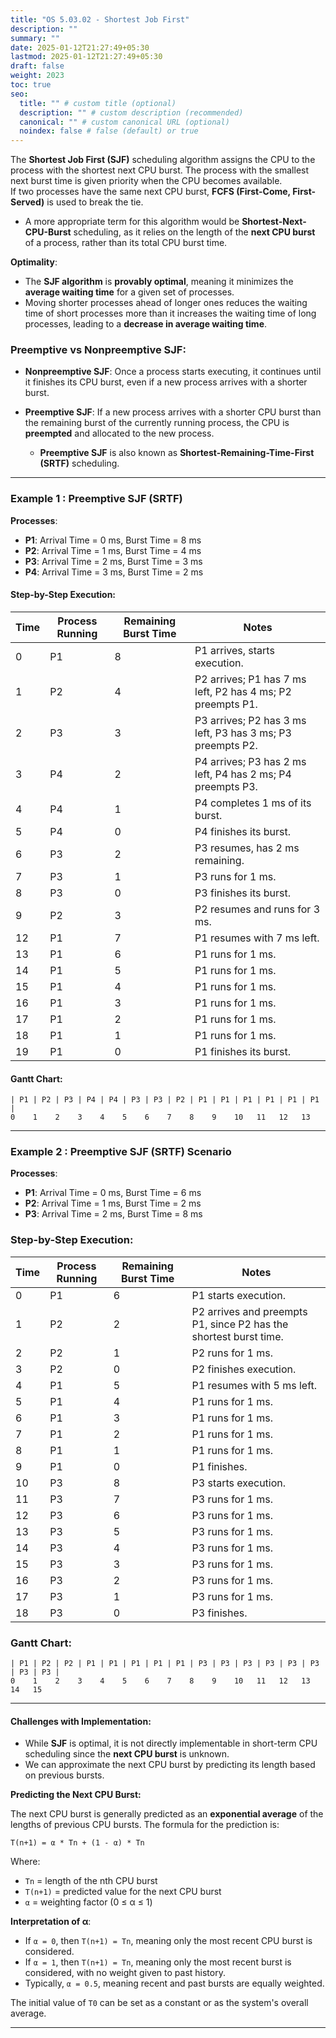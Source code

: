 ```yaml
---
title: "OS 5.03.02 - Shortest Job First"
description: ""
summary: ""
date: 2025-01-12T21:27:49+05:30
lastmod: 2025-01-12T21:27:49+05:30
draft: false
weight: 2023
toc: true
seo:
  title: "" # custom title (optional)
  description: "" # custom description (recommended)
  canonical: "" # custom canonical URL (optional)
  noindex: false # false (default) or true
---
```



The **Shortest Job First (SJF)** scheduling algorithm assigns the CPU to the process with the shortest next CPU burst. The process with the smallest next burst time is given priority when the CPU becomes available.     
If two processes have the same next CPU burst, **FCFS (First-Come, First-Served)** is used to break the tie.

- A more appropriate term for this algorithm would be **Shortest-Next-CPU-Burst** scheduling, as it relies on the length of the **next CPU burst** of a process, rather than its total CPU burst time.

**Optimality**:  
- The **SJF algorithm** is **provably optimal**, meaning it minimizes the **average waiting time** for a given set of processes.  
- Moving shorter processes ahead of longer ones reduces the waiting time of short processes more than it increases the waiting time of long processes, leading to a **decrease in average waiting time**.

### Preemptive vs Nonpreemptive SJF:

- **Nonpreemptive SJF**: Once a process starts executing, it continues until it finishes its CPU burst, even if a new process arrives with a shorter burst.
  
- **Preemptive SJF**: If a new process arrives with a shorter CPU burst than the remaining burst of the currently running process, the CPU is **preempted** and allocated to the new process.  
  - **Preemptive SJF** is also known as **Shortest-Remaining-Time-First (SRTF)** scheduling.


___

### Example 1 : Preemptive SJF (SRTF)

**Processes**:  
- **P1**: Arrival Time = 0 ms, Burst Time = 8 ms  
- **P2**: Arrival Time = 1 ms, Burst Time = 4 ms  
- **P3**: Arrival Time = 2 ms, Burst Time = 3 ms  
- **P4**: Arrival Time = 3 ms, Burst Time = 2 ms  

#### Step-by-Step Execution:

| Time | Process Running | Remaining Burst Time | Notes                                                      |
| ---- | --------------- | -------------------- | ---------------------------------------------------------- |
| 0    | P1              | 8                    | P1 arrives, starts execution.                              |
| 1    | P2              | 4                    | P2 arrives; P1 has 7 ms left, P2 has 4 ms; P2 preempts P1. |
| 2    | P3              | 3                    | P3 arrives; P2 has 3 ms left, P3 has 3 ms; P3 preempts P2. |
| 3    | P4              | 2                    | P4 arrives; P3 has 2 ms left, P4 has 2 ms; P4 preempts P3. |
| 4    | P4              | 1                    | P4 completes 1 ms of its burst.                            |
| 5    | P4              | 0                    | P4 finishes its burst.                                     |
| 6    | P3              | 2                    | P3 resumes, has 2 ms remaining.                            |
| 7    | P3              | 1                    | P3 runs for 1 ms.                                          |
| 8    | P3              | 0                    | P3 finishes its burst.                                     |
| 9    | P2              | 3                    | P2 resumes and runs for 3 ms.                              |
| 12   | P1              | 7                    | P1 resumes with 7 ms left.                                 |
| 13   | P1              | 6                    | P1 runs for 1 ms.                                          |
| 14   | P1              | 5                    | P1 runs for 1 ms.                                          |
| 15   | P1              | 4                    | P1 runs for 1 ms.                                          |
| 16   | P1              | 3                    | P1 runs for 1 ms.                                          |
| 17   | P1              | 2                    | P1 runs for 1 ms.                                          |
| 18   | P1              | 1                    | P1 runs for 1 ms.                                          |
| 19   | P1              | 0                    | P1 finishes its burst.                                     |

#### Gantt Chart:

```
| P1 | P2 | P3 | P4 | P4 | P3 | P3 | P2 | P1 | P1 | P1 | P1 | P1 | P1 |
0    1    2    3    4    5    6    7    8    9    10   11   12   13
```


---

### Example 2 : Preemptive SJF (SRTF) Scenario

**Processes**:  
- **P1**: Arrival Time = 0 ms, Burst Time = 6 ms  
- **P2**: Arrival Time = 1 ms, Burst Time = 2 ms  
- **P3**: Arrival Time = 2 ms, Burst Time = 8 ms  

### Step-by-Step Execution:

| Time | Process Running | Remaining Burst Time | Notes                                                        |
| ---- | --------------- | -------------------- | ------------------------------------------------------------ |
| 0    | P1              | 6                    | P1 starts execution.                                         |
| 1    | P2              | 2                    | P2 arrives and preempts P1, since P2 has the shortest burst time. |
| 2    | P2              | 1                    | P2 runs for 1 ms.                                            |
| 3    | P2              | 0                    | P2 finishes execution.                                        |
| 4    | P1              | 5                    | P1 resumes with 5 ms left.                                   |
| 5    | P1              | 4                    | P1 runs for 1 ms.                                            |
| 6    | P1              | 3                    | P1 runs for 1 ms.                                            |
| 7    | P1              | 2                    | P1 runs for 1 ms.                                            |
| 8    | P1              | 1                    | P1 runs for 1 ms.                                            |
| 9    | P1              | 0                    | P1 finishes.                                                 |
| 10   | P3              | 8                    | P3 starts execution.                                         |
| 11   | P3              | 7                    | P3 runs for 1 ms.                                            |
| 12   | P3              | 6                    | P3 runs for 1 ms.                                            |
| 13   | P3              | 5                    | P3 runs for 1 ms.                                            |
| 14   | P3              | 4                    | P3 runs for 1 ms.                                            |
| 15   | P3              | 3                    | P3 runs for 1 ms.                                            |
| 16   | P3              | 2                    | P3 runs for 1 ms.                                            |
| 17   | P3              | 1                    | P3 runs for 1 ms.                                            |
| 18   | P3              | 0                    | P3 finishes.                                                 |

### Gantt Chart:

```
| P1 | P2 | P2 | P1 | P1 | P1 | P1 | P1 | P3 | P3 | P3 | P3 | P3 | P3 | P3 | P3 |
0    1    2    3    4    5    6    7    8    9    10   11   12   13   14   15
```


___

#### **Challenges with Implementation**:  

- While **SJF** is optimal, it is not directly implementable in short-term CPU scheduling since the **next CPU burst** is unknown.
- We can approximate the next CPU burst by predicting its length based on previous bursts.

**Predicting the Next CPU Burst:**

The next CPU burst is generally predicted as an **exponential average** of the lengths of previous CPU bursts. The formula for the prediction is:

```
T(n+1) = α * Tn + (1 - α) * Tn
```

Where:
- `Tn` = length of the nth CPU burst
- `T(n+1)` = predicted value for the next CPU burst
- `α` = weighting factor (0 ≤ α ≤ 1)

**Interpretation of α**:
- If `α = 0`, then `T(n+1) = Tn`, meaning only the most recent CPU burst is considered.
- If `α = 1`, then `T(n+1) = Tn`, meaning only the most recent burst is considered, with no weight given to past history.
- Typically, `α = 0.5`, meaning recent and past bursts are equally weighted.

The initial value of `T0` can be set as a constant or as the system's overall average.


---

